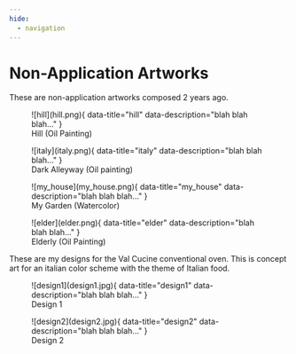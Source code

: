 ```yaml
---
hide:
  - navigation
---
```


# Non-Application Artworks

These are non-application artworks composed 2 years ago.

<figure markdown>
  ![hill](hill.png){ data-title="hill" data-description="blah blah blah..." }
  <figcaption>Hill (Oil Painting)</figcaption>
</figure>

<figure markdown>
  ![italy](italy.png){ data-title="italy" data-description="blah blah blah..." }
  <figcaption>Dark Alleyway (Oil painting)</figcaption>
</figure>

<figure markdown>
  ![my_house](my_house.png){ data-title="my_house" data-description="blah blah blah..." }
  <figcaption>My Garden (Watercolor)</figcaption>
</figure>

<figure markdown>
  ![elder](elder.png){ data-title="elder" data-description="blah blah blah..." }
  <figcaption>Elderly (Oil Painting)</figcaption>
</figure>

These are my designs for the Val Cucine conventional oven. This is concept art for an italian color scheme with the theme of Italian food.

<figure markdown>
  ![design1](design1.jpg){ data-title="design1" data-description="blah blah blah..." }
  <figcaption>Design 1</figcaption>
</figure>

<figure markdown>
  ![design2](design2.jpg){ data-title="design2" data-description="blah blah blah..." }
  <figcaption>Design 2</figcaption>
</figure>